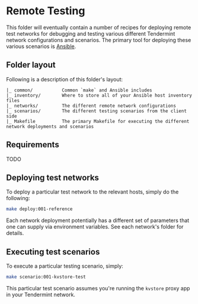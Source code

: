 # Remote Testing

This folder will eventually contain a number of recipes for deploying remote
test networks for debugging and testing various different Tendermint network
configurations and scenarios. The primary tool for deploying these various
scenarios is [Ansible](https://docs.ansible.com/ansible/latest/).

## Folder layout
Following is a description of this folder's layout:

```
|_ common/           Common `make` and Ansible includes
|_ inventory/        Where to store all of your Ansible host inventory files
|_ networks/         The different remote network configurations
|_ scenarios/        The different testing scenarios from the client side
|_ Makefile          The primary Makefile for executing the different network deployments and scenarios
```

## Requirements
TODO

## Deploying test networks
To deploy a particular test network to the relevant hosts, simply do the
following:

```bash
make deploy:001-reference
```

Each network deployment potentially has a different set of parameters that one
can supply via environment variables. See each network's folder for details.

## Executing test scenarios
To execute a particular testing scenario, simply:

```bash
make scenario:001-kvstore-test
```

This particular test scenario assumes you're running the `kvstore` proxy app in
your Tendermint network.
